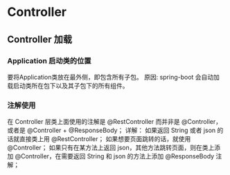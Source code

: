 # Controller

## Controller 加载

### Application 启动类的位置

要将Application类放在最外侧，即包含所有子包。
原因: spring-boot 会自动加载启动类所在包下以及其子包下的所有组件。

### 注解使用

在 Controller 层类上面使用的注解是 @RestController 而并非是 @Controller，或者是 @Controller + @ResponseBody；
详解：
如果返回 String 或者 json 的话就直接类上用 @RestController；
如果想要页面跳转的话，就使用 @Controller；
如果只有在某方法上返回 json，其他方法跳转页面，则在类上添加 @Controller，在需要返回 String 和 json 的方法上添加 @ResponseBody 注解；
